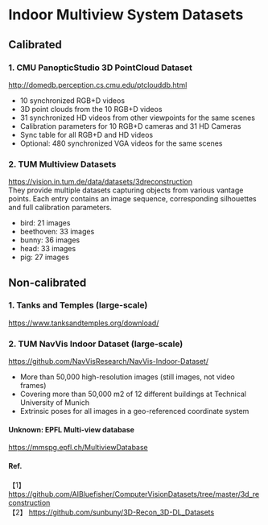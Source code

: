 # Indoor Multiview System Datasets

## Calibrated
### 1. CMU PanopticStudio 3D PointCloud Dataset
http://domedb.perception.cs.cmu.edu/ptclouddb.html  
- 10 synchronized RGB+D videos
- 3D point clouds from the 10 RGB+D videos
- 31 synchronized HD videos from other viewpoints for the same scenes
- Calibration parameters for 10 RGB+D cameras and 31 HD Cameras
- Sync table for all RGB+D and HD videos
- Optional: 480 synchronized VGA videos for the same scenes  

### 2. TUM Multiview Datasets
https://vision.in.tum.de/data/datasets/3dreconstruction  
They provide multiple datasets capturing objects from various vantage points. Each entry contains an image sequence, corresponding silhouettes and full calibration parameters. 
- bird: 21 images
- beethoven: 33 images
- bunny: 36 images
- head: 33 images
- pig: 27 images  
  
  
## Non-calibrated
### 1. Tanks and Temples (large-scale)
https://www.tanksandtemples.org/download/

### 2. TUM NavVis Indoor Dataset (large-scale)
https://github.com/NavVisResearch/NavVis-Indoor-Dataset/
- More than 50,000 high-resolution images (still images, not video frames)
- Covering more than 50,000 m2 of 12 different buildings at Technical University of Munich
- Extrinsic poses for all images in a geo-referenced coordinate system  

#### Unknown: EPFL Multi-view database
https://mmspg.epfl.ch/MultiviewDatabase  

#### Ref.  
【1】 https://github.com/AIBluefisher/ComputerVisionDatasets/tree/master/3d_reconstruction  
【2】 https://github.com/sunbuny/3D-Recon_3D-DL_Datasets
